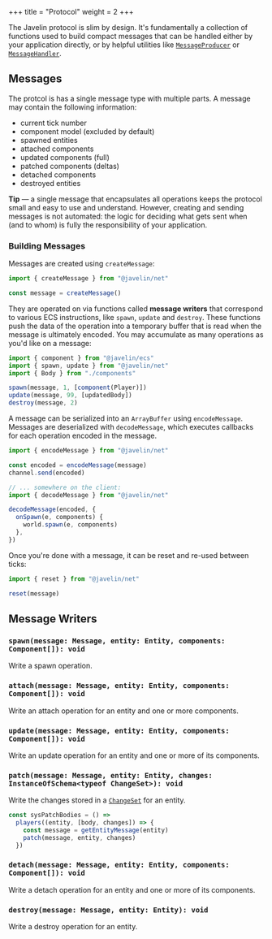 +++
title = "Protocol"
weight = 2
+++

The Javelin protocol is slim by design. It's fundamentally a collection of functions used to build compact messages that can be handled either by your application directly, or by helpful utilities like [`MessageProducer`](/networking/message-producer) or [`MessageHandler`](/networking/message-handler).

## Messages

The protcol is has a single message type with multiple parts. A message may contain the following information:

- current tick number
- component model (excluded by default)
- spawned entities
- attached components
- updated components (full)
- patched components (deltas)
- detached components
- destroyed entities

<aside>
  <p>
    <strong>Tip</strong> — a single message that encapsulates all operations keeps the protocol small and easy to use and understand. However, creating and sending messages is not automated: the logic for deciding what gets sent when (and to whom) is fully the responsibility of your application.
  </p>
</aside>

### Building Messages

Messages are created using `createMessage`:

```ts
import { createMessage } from "@javelin/net"

const message = createMessage()
```

They are operated on via functions called **message writers** that correspond to various ECS instructions, like `spawn`, `update` and `destroy`. These functions push the data of the operation into a temporary buffer that is read when the message is ultimately encoded. You may accumulate as many operations as you'd like on a message:

```ts
import { component } from "@javelin/ecs"
import { spawn, update } from "@javelin/net"
import { Body } from "./components"

spawn(message, 1, [component(Player)])
update(message, 99, [updatedBody])
destroy(message, 2)
```

A message can be serialized into an `ArrayBuffer` using `encodeMessage`. Messages are deserialized with `decodeMessage`, which executes callbacks for each operation encoded in the message.

```ts
import { encodeMessage } from "@javelin/net"

const encoded = encodeMessage(message)
channel.send(encoded)

// ... somewhere on the client:
import { decodeMessage } from "@javelin/net"

decodeMessage(encoded, {
  onSpawn(e, components) {
    world.spawn(e, components)
  },
})
```

Once you're done with a message, it can be reset and re-used between ticks:

```ts
import { reset } from "@javelin/net"

reset(message)
```

## Message Writers

### `spawn(message: Message, entity: Entity, components: Component[]): void`

Write a spawn operation.

### `attach(message: Message, entity: Entity, components: Component[]): void`

Write an attach operation for an entity and one or more components.

### `update(message: Message, entity: Entity, components: Component[]): void`

Write an update operation for an entity and one or more of its components.

### `patch(message: Message, entity: Entity, changes: InstanceOfSchema<typeof ChangeSet>): void`

Write the changes stored in a [`ChangeSet`](/ecs/change-detection) for an entity.

```ts
const sysPatchBodies = () =>
  players((entity, [body, changes]) => {
    const message = getEntityMessage(entity)
    patch(message, entity, changes)
  })
```

### `detach(message: Message, entity: Entity, components: Component[]): void`

Write a detach operation for an entity and one or more of its components.

### `destroy(message: Message, entity: Entity): void`

Write a destroy operation for an entity.
